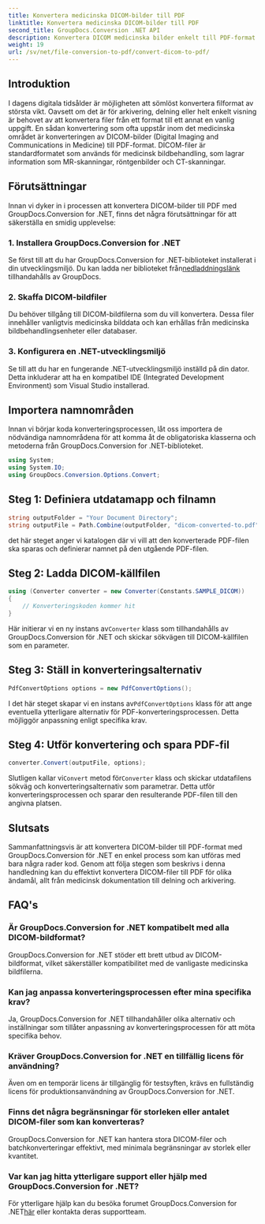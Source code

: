 ```yaml
---
title: Konvertera medicinska DICOM-bilder till PDF
linktitle: Konvertera medicinska DICOM-bilder till PDF
second_title: GroupDocs.Conversion .NET API
description: Konvertera DICOM medicinska bilder enkelt till PDF-format med GroupDocs.Conversion för .NET. Flexibel, effektiv och anpassningsbar konverteringslösning.
weight: 19
url: /sv/net/file-conversion-to-pdf/convert-dicom-to-pdf/
---
```

## Introduktion
I dagens digitala tidsålder är möjligheten att sömlöst konvertera filformat av största vikt. Oavsett om det är för arkivering, delning eller helt enkelt visning är behovet av att konvertera filer från ett format till ett annat en vanlig uppgift. En sådan konvertering som ofta uppstår inom det medicinska området är konverteringen av DICOM-bilder (Digital Imaging and Communications in Medicine) till PDF-format. DICOM-filer är standardformatet som används för medicinsk bildbehandling, som lagrar information som MR-skanningar, röntgenbilder och CT-skanningar.
## Förutsättningar
Innan vi dyker in i processen att konvertera DICOM-bilder till PDF med GroupDocs.Conversion for .NET, finns det några förutsättningar för att säkerställa en smidig upplevelse:
### 1. Installera GroupDocs.Conversion for .NET
 Se först till att du har GroupDocs.Conversion for .NET-biblioteket installerat i din utvecklingsmiljö. Du kan ladda ner biblioteket från[nedladdningslänk](https://releases.groupdocs.com/conversion/net/) tillhandahålls av GroupDocs.
### 2. Skaffa DICOM-bildfiler
Du behöver tillgång till DICOM-bildfilerna som du vill konvertera. Dessa filer innehåller vanligtvis medicinska bilddata och kan erhållas från medicinska bildbehandlingsenheter eller databaser.
### 3. Konfigurera en .NET-utvecklingsmiljö
Se till att du har en fungerande .NET-utvecklingsmiljö inställd på din dator. Detta inkluderar att ha en kompatibel IDE (Integrated Development Environment) som Visual Studio installerad.

## Importera namnområden
Innan vi börjar koda konverteringsprocessen, låt oss importera de nödvändiga namnområdena för att komma åt de obligatoriska klasserna och metoderna från GroupDocs.Conversion for .NET-biblioteket.
```csharp
using System;
using System.IO;
using GroupDocs.Conversion.Options.Convert;
```
## Steg 1: Definiera utdatamapp och filnamn
```csharp
string outputFolder = "Your Document Directory";
string outputFile = Path.Combine(outputFolder, "dicom-converted-to.pdf");
```
det här steget anger vi katalogen där vi vill att den konverterade PDF-filen ska sparas och definierar namnet på den utgående PDF-filen.
## Steg 2: Ladda DICOM-källfilen
```csharp
using (Converter converter = new Converter(Constants.SAMPLE_DICOM))
{
    // Konverteringskoden kommer hit
}
```
 Här initierar vi en ny instans av`Converter` klass som tillhandahålls av GroupDocs.Conversion för .NET och skickar sökvägen till DICOM-källfilen som en parameter.
## Steg 3: Ställ in konverteringsalternativ
```csharp
PdfConvertOptions options = new PdfConvertOptions();
```
 I det här steget skapar vi en instans av`PdfConvertOptions` klass för att ange eventuella ytterligare alternativ för PDF-konverteringsprocessen. Detta möjliggör anpassning enligt specifika krav.
## Steg 4: Utför konvertering och spara PDF-fil
```csharp
converter.Convert(outputFile, options);
```
 Slutligen kallar vi`Convert` metod för`Converter` klass och skickar utdatafilens sökväg och konverteringsalternativ som parametrar. Detta utför konverteringsprocessen och sparar den resulterande PDF-filen till den angivna platsen.

## Slutsats
Sammanfattningsvis är att konvertera DICOM-bilder till PDF-format med GroupDocs.Conversion för .NET en enkel process som kan utföras med bara några rader kod. Genom att följa stegen som beskrivs i denna handledning kan du effektivt konvertera DICOM-filer till PDF för olika ändamål, allt från medicinsk dokumentation till delning och arkivering.
## FAQ's
### Är GroupDocs.Conversion for .NET kompatibelt med alla DICOM-bildformat?
GroupDocs.Conversion for .NET stöder ett brett utbud av DICOM-bildformat, vilket säkerställer kompatibilitet med de vanligaste medicinska bildfilerna.
### Kan jag anpassa konverteringsprocessen efter mina specifika krav?
Ja, GroupDocs.Conversion for .NET tillhandahåller olika alternativ och inställningar som tillåter anpassning av konverteringsprocessen för att möta specifika behov.
### Kräver GroupDocs.Conversion for .NET en tillfällig licens för användning?
Även om en temporär licens är tillgänglig för testsyften, krävs en fullständig licens för produktionsanvändning av GroupDocs.Conversion for .NET.
### Finns det några begränsningar för storleken eller antalet DICOM-filer som kan konverteras?
GroupDocs.Conversion for .NET kan hantera stora DICOM-filer och batchkonverteringar effektivt, med minimala begränsningar av storlek eller kvantitet.
### Var kan jag hitta ytterligare support eller hjälp med GroupDocs.Conversion for .NET?
 För ytterligare hjälp kan du besöka forumet GroupDocs.Conversion for .NET[här](https://forum.groupdocs.com/c/conversion/11) eller kontakta deras supportteam.